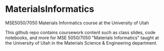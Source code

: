 # MaterialsInformatics
MSE5050/7050 Materials Informatics course at the University of Utah

This github repo contains coursework content such as class slides, code notebooks, and more for MSE 5050/7050 "Materials Informatics" taught at the University of Utah in the Materials Science & Engineering department. 
